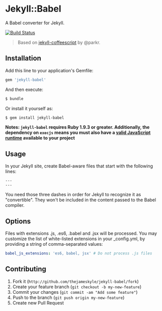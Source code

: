 # Jekyll::Babel

A Babel converter for Jekyll.

[![Build Status](https://travis-ci.org/thejameskyle/jekyll-babel.svg?branch=master)](https://travis-ci.org/thejameskyle/jekyll-babel)

> Based on [jekyll-coffeescript](https://github.com/jekyll/jekyll-coffeescript) by @parkr.

## Installation

Add this line to your application's Gemfile:

```ruby
gem 'jekyll-babel'
```

And then execute:

```bash
$ bundle
```

Or install it yourself as:

```bash
$ gem install jekyll-babel
```

**Notes: `jekyll-babel` requires Ruby 1.9.3 or greater. Additionally, the dependency on `execjs` means you must also have a [valid JavaScript runtime](https://github.com/sstephenson/execjs#execjs) available to your project**

## Usage

In your Jekyll site, create Babel-aware files that start with the following
lines:

```
---
---
```

You need those three dashes in order for Jekyll to recognize it as
"convertible". They won't be included in the content passed to the Babel
compiler.

## Options

Files with extensions .js, .es6, .babel and .jsx will be processed. You may
customize the list of white-listed extensions in your _config.yml, by providing
a string of comma-separated values:

```yml
babel_js_extensions: 'es6, babel, jsx' # Do not process .js files
```

## Contributing

1. Fork it (`http://github.com/thejameskyle/jekyll-babel/fork`)
2. Create your feature branch (`git checkout -b my-new-feature`)
3. Commit your changes (`git commit -am "Add some feature"`)
4. Push to the branch (`git push origin my-new-feature`)
5. Create new Pull Request
